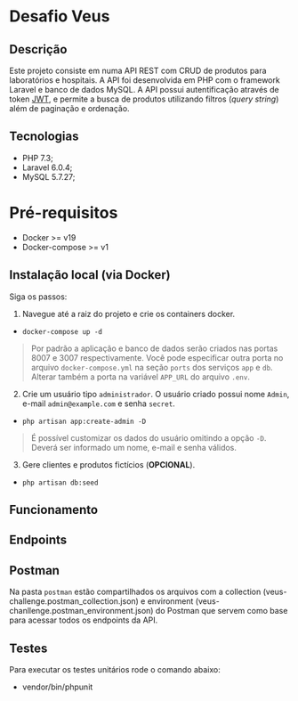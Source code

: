 # Desafio Veus

## Descrição

Este projeto consiste em numa API REST com CRUD de produtos para laboratórios e hospitais. A API foi desenvolvida em PHP com o framework Laravel e banco de dados MySQL. A API possui autentificação através de token [JWT](https://jwt.io), e permite a busca de produtos utilizando filtros (*query string*) além de paginação e ordenação.

## Tecnologias

* PHP 7.3;
* Laravel 6.0.4;
* MySQL 5.7.27;

# Pré-requisitos

* Docker >= v19
* Docker-compose >= v1

## Instalação local (via Docker)

Siga os passos:

1. Navegue até a raiz do projeto e crie os containers docker.

* `docker-compose up -d`

> Por padrão a aplicação e banco de dados serão criados nas portas 8007 e 3007 respectivamente. Você pode especificar outra porta no arquivo `docker-compose.yml` na seção `ports` dos serviços `app` e `db`. Alterar também a porta na variável `APP_URL` do arquivo `.env`.

2. Crie um usuário tipo `administrador`. O usuário criado possui nome `Admin`, e-mail `admin@example.com` e senha `secret`. 

* `php artisan app:create-admin -D`

> É possível customizar os dados do usuário omitindo a opção `-D`. Deverá ser informado um nome, e-mail e senha válidos.

3. Gere clientes e produtos fictícios (**OPCIONAL**).
   
* `php artisan db:seed`

## Funcionamento

## Endpoints

## Postman

Na pasta `postman` estão compartilhados os arquivos com a collection (veus-challenge.postman_collection.json) e environment (veus-chanllenge.postman_environment.json) do Postman que servem como base para acessar todos os endpoints da API.

## Testes

Para executar os testes unitários rode o comando abaixo:

* vendor/bin/phpunit